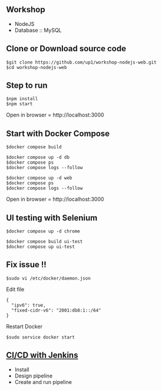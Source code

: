 ## Workshop
* NodeJS
* Database :: MySQL

## Clone or Download source code
```
$git clone https://github.com/up1/workshop-nodejs-web.git
$cd workshop-nodejs-web
```

## Step to run
```
$npm install
$npm start
```
Open in browser = http://localhost:3000


## Start with Docker Compose
```
$docker compose build

$docker compose up -d db
$docker compose ps
$docker compose logs --follow

$docker compose up -d web
$docker compose ps
$docker compose logs --follow
```

Open in browser = http://localhost:3000

## UI testing with Selenium
```
$docker compose up -d chrome

$docker compose build ui-test
$docker compose up ui-test
```

## Fix issue !!
```
$sudo vi /etc/docker/daemon.json
```

Edit file
```
{
  "ipv6": true,
  "fixed-cidr-v6": "2001:db8:1::/64"
}
```

Restart Docker
```
$sudo service docker start
```
## [CI/CD with Jenkins](https://github.com/up1/workshop-nodejs-web/tree/main/ci)
* Install
* Design pipeline
* Create and run pipeline
